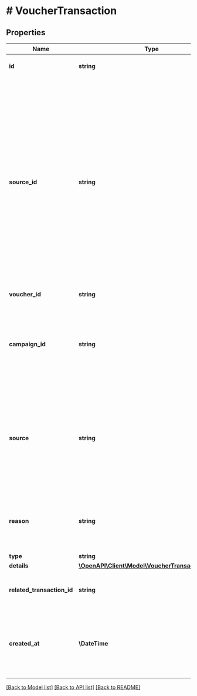# # VoucherTransaction

## Properties

Name | Type | Description | Notes
------------ | ------------- | ------------- | -------------
**id** | **string** | Unique transaction ID. |
**source_id** | **string** | The merchant’s transaction ID if it is different from the Voucherify transaction ID. It is really useful in case of an integration between multiple systems. It can be a transaction ID from a CRM system, database or 3rd-party service. In case of a redemption, this value is null. |
**voucher_id** | **string** | Unique voucher ID. |
**campaign_id** | **string** | Unqiue campaign ID of the voucher&#39;s parent campaign if it is part of campaign that generates bulk codes. |
**source** | **string** | The channel through which the transaction took place, whether through the API or the the Dashboard. In case of a redemption, this value is null. |
**reason** | **string** | Reason why the transaction occurred. In case of a redemption, this value is null. |
**type** | **string** |  |
**details** | [**\OpenAPI\Client\Model\VoucherTransactionDetails**](VoucherTransactionDetails.md) |  |
**related_transaction_id** | **string** | The related transaction ID on the receiving card. |
**created_at** | **\DateTime** | Timestamp representing the date and time when the transaction was created in ISO 8601 format. |

[[Back to Model list]](../../README.md#models) [[Back to API list]](../../README.md#endpoints) [[Back to README]](../../README.md)
